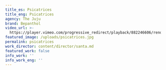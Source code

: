 ```yaml
---
title_es: Psicatrices
title_eng: Psicatrices
agency: The Juju
brand: Bepanthol
video_url: >-
  https://player.vimeo.com/progressive_redirect/playback/882246606/rendition/1080p/file.mp4?loc=external&log_user=0&signature=d43fc11216b74d56ee3bc5bd5fe9fb44c64041d262c27305708f1188ea6fac9b
featured_image: /uploads/psicatrices.jpg
permalink: psicatrices
work_director: content/director/santa.md
featured_work: false
info_work: ''
info_work_eng: ''
---
```


